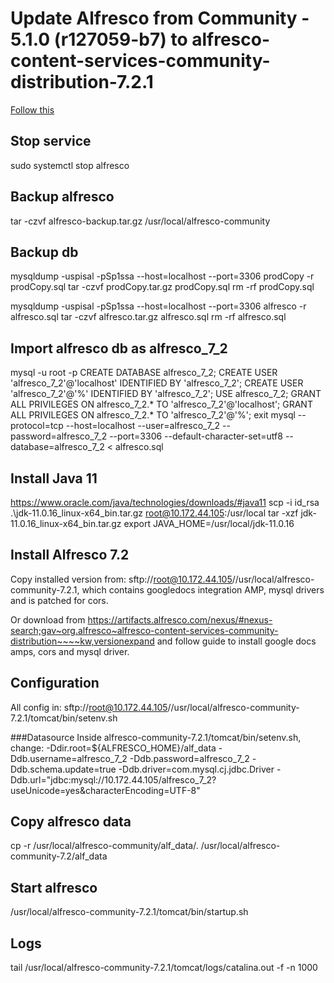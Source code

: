 # Update Alfresco from Community - 5.1.0 (r127059-b7) to alfresco-content-services-community-distribution-7.2.1
[Follow this](https://docs.alfresco.com/content-services/community/upgrade/)

## Stop service
sudo systemctl stop alfresco

## Backup alfresco
tar -czvf alfresco-backup.tar.gz /usr/local/alfresco-community

## Backup db
mysqldump -uspisal -pSp1ssa --host=localhost --port=3306 prodCopy -r prodCopy.sql
tar -czvf prodCopy.tar.gz prodCopy.sql
rm -rf prodCopy.sql

mysqldump -uspisal -pSp1ssa --host=localhost --port=3306 alfresco -r alfresco.sql
tar -czvf alfresco.tar.gz alfresco.sql
rm -rf alfresco.sql

## Import alfresco db as alfresco_7_2
mysql -u root -p
CREATE DATABASE alfresco_7_2;
CREATE USER 'alfresco_7_2'@'localhost' IDENTIFIED BY 'alfresco_7_2';
CREATE USER 'alfresco_7_2'@'%' IDENTIFIED BY 'alfresco_7_2';
USE alfresco_7_2;
GRANT ALL PRIVILEGES ON alfresco_7_2.* TO 'alfresco_7_2'@'localhost';
GRANT ALL PRIVILEGES ON alfresco_7_2.* TO 'alfresco_7_2'@'%';
exit
mysql --protocol=tcp --host=localhost --user=alfresco_7_2 --password=alfresco_7_2 --port=3306 --default-character-set=utf8 --database=alfresco_7_2 < alfresco.sql

## Install Java 11
https://www.oracle.com/java/technologies/downloads/#java11
scp -i id_rsa .\jdk-11.0.16_linux-x64_bin.tar.gz root@10.172.44.105:/usr/local
tar -xzf jdk-11.0.16_linux-x64_bin.tar.gz
export JAVA_HOME=/usr/local/jdk-11.0.16


## Install Alfresco 7.2
Copy installed version from: sftp://root@10.172.44.105//usr/local/alfresco-community-7.2.1, which contains googledocs integration AMP, mysql drivers and is patched for cors.

Or download from https://artifacts.alfresco.com/nexus/#nexus-search;gav~org.alfresco~alfresco-content-services-community-distribution~~~~kw,versionexpand
and follow guide to install google docs amps, cors and mysql driver.

## Configuration
All config in: sftp://root@10.172.44.105//usr/local/alfresco-community-7.2.1/tomcat/bin/setenv.sh

###Datasource
Inside alfresco-community-7.2.1/tomcat/bin/setenv.sh, change:
 -Ddir.root=${ALFRESCO_HOME}/alf_data
 -Ddb.username=alfresco_7_2
 -Ddb.password=alfresco_7_2
 -Ddb.schema.update=true
 -Ddb.driver=com.mysql.cj.jdbc.Driver
 -Ddb.url=\"jdbc:mysql://10.172.44.105/alfresco_7_2?useUnicode=yes&characterEncoding=UTF-8\"

## Copy alfresco data
cp -r /usr/local/alfresco-community/alf_data/. /usr/local/alfresco-community-7.2/alf_data

## Start alfresco
/usr/local/alfresco-community-7.2.1/tomcat/bin/startup.sh

## Logs
tail /usr/local/alfresco-community-7.2.1/tomcat/logs/catalina.out -f -n 1000

